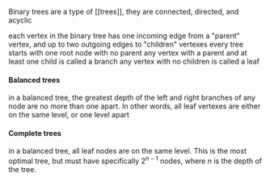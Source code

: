 Binary trees are a type of [[trees]], they are connected, directed, and acyclic

each vertex in the binary tree has one incoming edge from a "parent" vertex, and up to two outgoing edges to "children" vertexes
every tree starts with one root node with no parent
any vertex with a parent and at least one child is called a branch
any vertex with no children is called a leaf

#### Balanced trees
in a balanced tree, the greatest depth of the left and right branches of any node are no more than one apart. 
In other words, all leaf vertexes are either on the same level, or one level apart

#### Complete trees
in a balanced tree, all leaf nodes are on the same level. This is the most optimal tree, but must have specifically $2^{n-1}$  nodes, where $n$ is the depth of the tree.